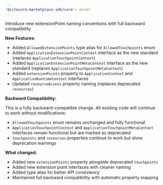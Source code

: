 ```yaml
---
'@sitecore-marketplace-sdk/core': minor
---
```


Introduce new extensionPoint naming conventions with full backward compatibility

**New Features:**

- Added `AllowedExtensionPoints` type alias for `AllowedTouchpoints` enum
- Added `ApplicationExtensionPointContext` interface as the new standard (replaces `ApplicationTouchpointContext`)
- Added `ApplicationExtensionPointMetaContext` interface as the new standard (replaces `ApplicationTouchpointMetaContext`)
- Added `extensionPoints` property to `ApplicationContext` and `ApplicationRuntimeContext` interfaces
- Updated `resourceAccess` property naming (replaces deprecated `resources`)

**Backward Compatibility:**

This is a fully backward-compatible change. All existing code will continue to work without modifications:

- `AllowedTouchpoints` enum remains unchanged and fully functional
- `ApplicationTouchpointContext` and `ApplicationTouchpointMetaContext` interfaces remain functional but are marked as deprecated
- `touchpoints` and `resources` properties continue to work but show deprecation warnings

**What changed:**

- Added new `extensionPoints` property alongside deprecated `touchpoints`
- Added new extension point interfaces with cleaner naming
- Added type alias for better API consistency
- Maintained full backward compatibility with automatic property mapping
